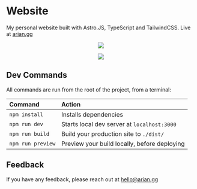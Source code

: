 # Website

My personal website built with Astro.JS, TypeScript and TailwindCSS. Live at [arian.gg](https://arian.gg)

<p align="center">
  <a href="https://arian.gg">
    <img src="https://i.imgur.com/V5EU6bq.png"/>
  </a>
</p>
<p align="center">
  <a href="https://arian.gg">
    <img src="https://i.imgur.com/8w5VbGb.png"/>
  </a>
</p>

## Dev Commands

All commands are run from the root of the project, from a terminal:

| Command           | Action                                       |
| :---------------- | :------------------------------------------- |
| `npm install`     | Installs dependencies                        |
| `npm run dev`     | Starts local dev server at `localhost:3000`  |
| `npm run build`   | Build your production site to `./dist/`      |
| `npm run preview` | Preview your build locally, before deploying |

## Feedback

If you have any feedback, please reach out at [hello@arian.gg](mailto:hello@arian.gg)
